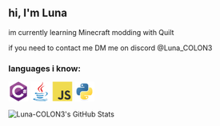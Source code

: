 ## hi, I'm Luna


im currently learning Minecraft modding with Quilt

if you need to contact me DM me on discord @Luna_COLON3

### languages i know:
<img src="https://raw.githubusercontent.com/devicons/devicon/master/icons/csharp/csharp-original.svg" alt="csharp" width="40" height="40"/> <img src="https://raw.githubusercontent.com/devicons/devicon/master/icons/java/java-original.svg" alt="java" width="40" height="40"/> <img src="https://raw.githubusercontent.com/devicons/devicon/master/icons/javascript/javascript-original.svg" alt="javascript" width="40" height="40"/> <img src="https://raw.githubusercontent.com/devicons/devicon/master/icons/python/python-original.svg" alt="python" width="40" height="40"/>

![Luna-COLON3's GitHub Stats](https://github-readme-stats.vercel.app/api?username=Luna-COLON3&show_icons=true&theme=transparent)
